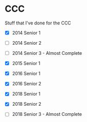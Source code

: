 # CCC
Stuff that I've done for the CCC
- [X] 2014 Senior 1
- [ ] 2014 Senior 2
- [ ] 2014 Senior 3 - Almost Complete
- [X] 2015 Senior 1
- [X] 2016 Senior 1
- [X] 2016 Senior 2
- [X] 2018 Senior 1
- [X] 2018 Senior 2
- [ ] 2018 Senior 3 - Almost Complete


